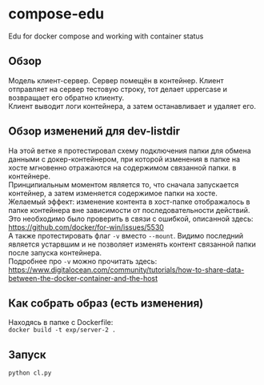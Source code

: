 # compose-edu
Edu for docker compose and working with container status

## Обзор
Модель клиент-сервер. Сервер помещён в контейнер. Клиент отправляет на сервер тестовую строку, тот делает uppercase и возвращает его обратно клиенту.  
Клиент выводит логи контейнера, а затем останавливает и удаляет его.

## Обзор изменений для dev-listdir
На этой ветке я протестировал схему подключения папки для обмена данными с докер-контейнером, при которой изменения в папке на хосте мгновенно отражаются на содержимом связанной папки. в контейнере.  
Принципиальным моментом является то, что сначала запускается контейнер, а затем изменяется содержимое папки на хосте.  
Желаемый эффект: изменение контента в хост-папке отображалось в папке контейнера вне зависимости от последовательности действий.
Это необходимо было проверить в связи с ошибкой, описанной здесь:  
https://github.com/docker/for-win/issues/5530  
А также протестировать флаг <code>-v</code> вместо <code>--mount</code>. Видимо последний является устарвшим и не позволяет изменять контент связанной папки после запуска контейнера.  
Подробнее про <code>-v</code> можно прочитать здесь:  
https://www.digitalocean.com/community/tutorials/how-to-share-data-between-the-docker-container-and-the-host

## Как собрать образ (есть изменения)
Находясь в папке с Dockerfile:  
<code>docker build -t exp/server-2 .</code>
## Запуск
<code>python cl.py</code>
